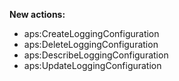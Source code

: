 **New actions:**

- aps:CreateLoggingConfiguration
- aps:DeleteLoggingConfiguration
- aps:DescribeLoggingConfiguration
- aps:UpdateLoggingConfiguration
